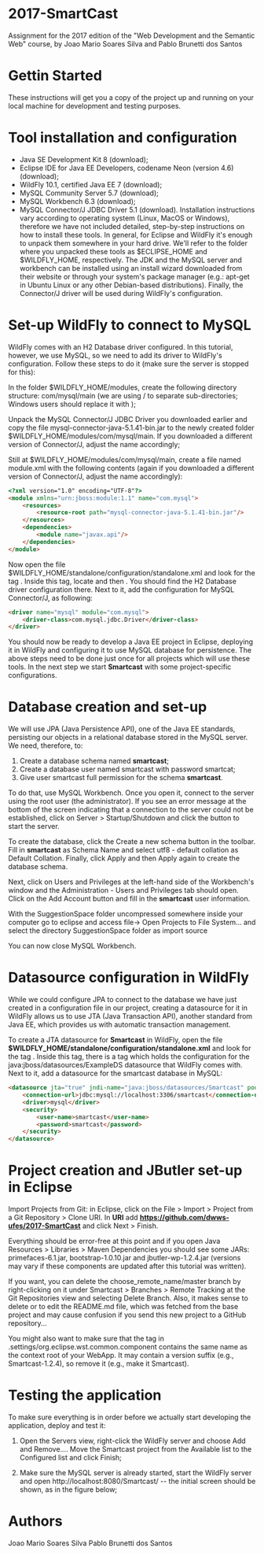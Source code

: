 # 2017-SmartCast
Assignment for the 2017 edition of the "Web Development and the Semantic Web" course, by Joao Mario Soares Silva and Pablo Brunetti dos Santos

# Gettin Started
These instructions will get you a copy of the project up and running on your local machine for development and testing purposes.

# Tool installation and configuration
- Java SE Development Kit 8 (download);
- Eclipse IDE for Java EE Developers, codename Neon (version 4.6) (download);
- WildFly 10.1, certified Java EE 7 (download);
- MySQL Community Server 5.7 (download);
- MySQL Workbench 6.3 (download);
- MySQL Connector/J JDBC Driver 5.1 (download).
Installation instructions vary according to operating system (Linux, MacOS or Windows), therefore we have not included detailed, step-by-step instructions on how to install these tools. In general, for Eclipse and WildFly it's enough to unpack them somewhere in your hard drive. We'll refer to the folder where you unpacked these tools as $ECLIPSE_HOME and $WILDFLY_HOME, respectively. The JDK and the MySQL server and workbench can be installed using an install wizard downloaded from their website or through your system's package manager (e.g.: apt-get in Ubuntu Linux or any other Debian-based distributions). Finally, the Connector/J driver will be used during WildFly's configuration.

# Set-up WildFly to connect to MySQL

WildFly comes with an H2 Database driver configured. In this tutorial, however, we use MySQL, so we need to add its driver to WildFly's configuration. Follow these steps to do it (make sure the server is stopped for this):

In the folder $WILDFLY_HOME/modules, create the following directory structure: com/mysql/main (we are using / to separate sub-directories; Windows users should replace it with \);

Unpack the MySQL Connector/J JDBC Driver you downloaded earlier and copy the file mysql-connector-java-5.1.41-bin.jar to the newly created folder $WILDFLY_HOME/modules/com/mysql/main. If you downloaded a different version of Connector/J, adjust the name accordingly;

Still at $WILDFLY_HOME/modules/com/mysql/main, create a file named module.xml with the following contents (again if you downloaded a different version of Connector/J, adjust the name accordingly):

```html
<?xml version="1.0" encoding="UTF-8"?>
<module xmlns="urn:jboss:module:1.1" name="com.mysql">
	<resources>
		<resource-root path="mysql-connector-java-5.1.41-bin.jar"/>
	</resources>
	<dependencies>
		<module name="javax.api"/>
	</dependencies>
</module>
```

Now open the file $WILDFLY_HOME/standalone/configuration/standalone.xml and look for the tag <subsystem xmlns="urn:jboss:domain:datasources:4.0">. Inside this tag, locate <datasources> and then <drivers>. You should find the H2 Database driver configuration there. Next to it, add the configuration for MySQL Connector/J, as following:

```html
<driver name="mysql" module="com.mysql">
	<driver-class>com.mysql.jdbc.Driver</driver-class>
</driver>
```
You should now be ready to develop a Java EE project in Eclipse, deploying it in WildFly and configuring it to use MySQL database for persistence. The above steps need to be done just once for all projects which will use these tools. In the next step we start **Smartcast** with some project-specific configurations.


# Database creation and set-up
We will use JPA (Java Persistence API), one of the Java EE standards, persisting our objects in a relational database stored in the MySQL server. We need, therefore, to:

1. Create a database schema named **smartcast**;
2. Create a database user named smartcast with password smartcat;
3. Give user smartcast full permission for the schema **smartcast**.

To do that, use MySQL Workbench. Once you open it, connect to the server using the root user (the administrator). If you see an error message at the bottom of the screen indicating that a connection to the server could not be established, click on Server > Startup/Shutdown and click the button to start the server.

To create the database, click the Create a new schema button in the toolbar. Fill in **smartcast** as Schema Name and select utf8 - default collation as Default Collation. Finally, click Apply and then Apply again to create the database schema.

Next, click on Users and Privileges at the left-hand side of the Workbench's window and the Administration - Users and Privileges tab should open. Click on the Add Account button and fill in the **smartcast** user information.

With the SuggestionSpace folder uncompressed somewhere inside your computer go to eclipse and access file-> Open Projects to File System... and select the directory SuggestionSpace folder as import source

You can now close MySQL Workbench.

# Datasource configuration in WildFly



While we could configure JPA to connect to the database we have just created in a configuration file in our project, creating a datasource for it in WildFly allows us to use JTA (Java Transaction API), another standard from Java EE, which provides us with automatic transaction management.

To create a JTA datasource for **Smartcast** in WildFly, open the file **$WILDFLY_HOME/standalone/configuration/standalone.xml** and look for the tag <subsystem xmlns="urn:jboss:domain:datasources:4.0">. Inside this tag, there is a <datasources> tag which holds the configuration for the java:jboss/datasources/ExampleDS datasource that WildFly comes with. Next to it, add a datasource for the smartcast database in MySQL:

```html
<datasource jta="true" jndi-name="java:jboss/datasources/Smartcast" pool-name="SmartcastPool" enabled="true" use-java-context="true">
    <connection-url>jdbc:mysql://localhost:3306/smartcast</connection-url>
    <driver>mysql</driver>
    <security>
        <user-name>smartcast</user-name>
        <password>smartcast</password>
    </security>
</datasource>
```
# Project creation and JButler set-up in Eclipse
Import Projects from Git: in Eclipse, click on the File > Import > Project from a Git Repository > Clone URI. In **URI** add **https://github.com/dwws-ufes/2017-SmartCast**  and click Next > Finish. 

Everything should be error-free at this point and if you open Java Resources > Libraries > Maven Dependencies you should see some JARs: primefaces-6.1.jar, bootstrap-1.0.10.jar and jbutler-wp-1.2.4.jar (versions may vary if these components are updated after this tutorial was written).

If you want, you can delete the choose_remote_name/master branch by right-clicking on it under Smartcast > Branches > Remote Tracking at the Git Repositories view and selecting Delete Branch. Also, it makes sense to delete or to edit the README.md file, which was fetched from the base project and may cause confusion if you send this new project to a GitHub repository...

You might also want to make sure that the **<wb-module deploy-name="">** tag in .settings/org.eclipse.wst.common.component contains the same name as the context root of your WebApp. It may contain a version suffix (e.g., Smartcast-1.2.4), so remove it (e.g., make it Smartcast).

# Testing the application
To make sure everything is in order before we actually start developing the application, deploy and test it:

1. Open the Servers view, right-click the WildFly server and choose Add and Remove.... Move the Smartcast project from the Available list to the Configured list and click Finish;

2. Make sure the MySQL server is already started, start the WildFly server and open http://localhost:8080/Smartcast/ -- the initial screen should be shown, as in the figure below;







# Authors
Joao Mario Soares Silva
Pablo Brunetti dos Santos
